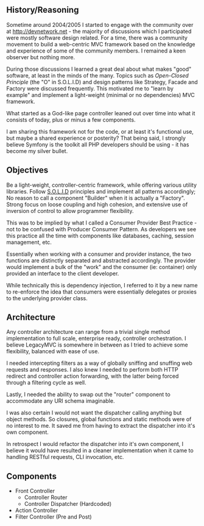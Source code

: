 ## History/Reasoning

Sometime around 2004/2005 I started to engage with the community over at http://devnetwork.net - the majority of discussions 
which I participated were mostly software design related. For a time, there was a community movement to build a web-centric MVC 
framework based on the knowledge and experience of some of the community members. I remained a keen observer but nothing more.

During those discussions I learned a great deal about what makes "good" software, at least in the minds of the many. Topics such as 
*Open-Closed Principle* (the "O" in S.O.L.I.D) and design patterns like Strategy, Facade and Factory were discussed frequently. 
This motivated me to "learn by example" and implement a light-weight (minimal or no dependencies) MVC framework. 

What started as a God-like page controller leaned out over time into what it 
consists of today, plus or minus a few components.

I am sharing this framework not for the code, or at least it's functional use, but 
maybe a shared experience or posterity? That being said, I strongly believe Symfony 
is the toolkit all PHP developers should be using - it has become my silver bullet.

## Objectives

Be a light-weight, controller-centric framework, while offering various utility libraries. 
Follow [S.O.L.I.D](https://en.wikipedia.org/wiki/SOLID_(object-oriented_design)) 
principles and implement all patterns accordingly; No reason to call a component 
"Builder" when it is actually a "Factory". Strong focus on loose coupling and high 
cohesion, and extensive use of inversion of control to allow programmer flexibility. 

This was to be implied by what I called a Consumer Provider Best 
Practice - not to be confused with Producer Consumer Pattern. As developers we see 
this practice all the time with components like databases, caching, session management, etc. 

Essentially when working with a consumer and provider instance, the two functions are 
distinctly separated and abstracted accordingly. The provider would implement a bulk 
of the "work" and the consumer (ie: container) only provided an interface to the 
client developer. 

While technically this is dependency injection, I referred to it by a new name to 
re-enforce the idea that consumers were essentially delegates or proxies to the underlying
provider class.

## Architecture

Any controller architecture can range from a trivial single method implementation 
to full scale, enterprise ready, controller orchestration. I believe LegacyMVC is 
somewhere in between as I tried to achieve some flexibility, balanced with ease of use.

I needed intercepting filters as a way of globally sniffing and snuffing web requests 
and responses. I also knew I needed to perform both HTTP redirect and controller action 
forwarding, with the latter being forced through a filtering cycle as well. 

Lastly, I needed the ability to swap out the "router" component to accommodate any 
URI schema imaginable. 

I was also certain I would not want the dispatcher calling anything but object methods. 
So closures, global functions and static methods were of no interest to me. It saved 
me from having to extract the dispatcher into it's own component. 

In retrospect I would refactor the dispatcher into it's own component, I believe 
it would have resulted in a cleaner implementation when it came to handling 
RESTful requests, CLI invocation, etc.

## Components

- Front Controller
  - Controller Router
  - Controller Dispatcher (Hardcoded)
- Action Controller
- Filter Controller (Pre and Post)

